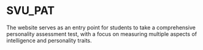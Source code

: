 # SVU_PAT
The website serves as an entry point for students to take a comprehensive personality assessment test, with a focus on measuring multiple aspects of intelligence and personality traits.
